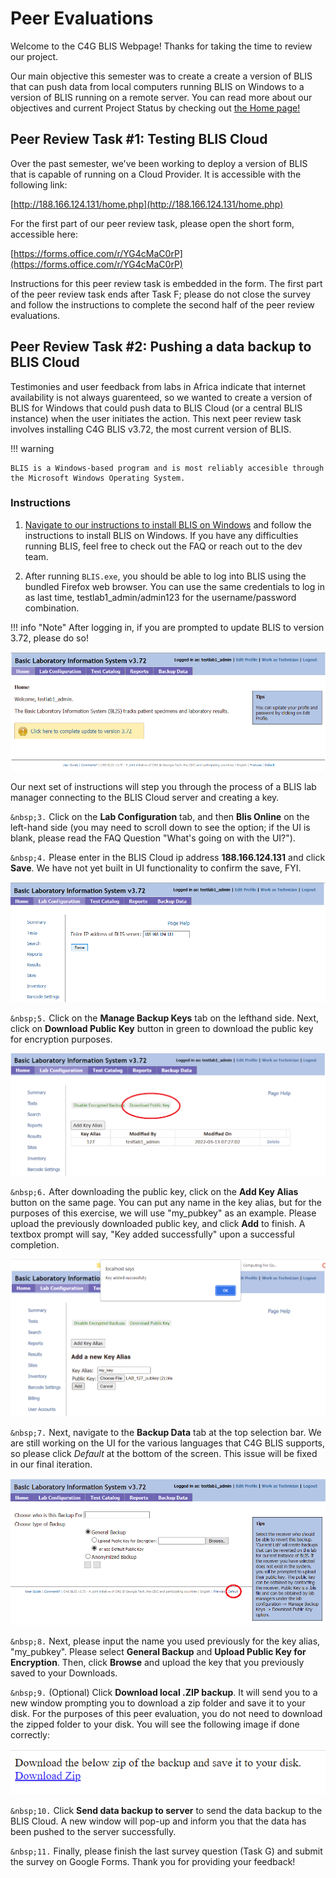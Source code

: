 # Peer Evaluations

Welcome to the C4G BLIS Webpage! Thanks for taking the time to review our project.

Our main objective this semester was to create a create a version of BLIS that can push data from local computers running BLIS on Windows to a version of BLIS running on a remote server. You can read more about our objectives and current Project Status by checking out [the Home page!](https://c4g-spr22-blis.github.io)


## Peer Review Task #1: Testing BLIS Cloud

Over the past semester, we've been working to deploy a version of BLIS that is capable of running on a Cloud Provider. It is accessible with the following link:

[http://188.166.124.131/home.php](http://188.166.124.131/home.php) 

For the first part of our peer review task, please open the short form, accessible here:

[https://forms.office.com/r/YG4cMaC0rP](https://forms.office.com/r/YG4cMaC0rP)


Instructions for this peer review task is embedded in the form. The first part of the peer review task ends after Task F; please do not close the survey and follow the instructions to complete the second half of the peer review evaluations.


## Peer Review Task #2: Pushing a data backup to BLIS Cloud

Testimonies and user feedback from labs in Africa indicate that internet availability is not always guarenteed, so we wanted to create a version of BLIS for Windows that could push data to BLIS Cloud (or a central BLIS instance) when the user initiates the action. This next peer review task involves installing C4G BLIS v3.72, the most current version of BLIS.

!!! warning

    BLIS is a Windows-based program and is most reliably accesible through the Microsoft Windows Operating System. 

### Instructions
1. [Navigate to our instructions to install BLIS on Windows](https://c4g-spr22-blis.github.io/developer_documentation/blis_on_windows/) and follow the instructions to install BLIS on Windows. If you have any difficulties running BLIS, feel free to check out the FAQ or reach out to the dev team.

2. After running `BLIS.exe`, you should be able to log into BLIS using the bundled Firefox web browser. You can use the same credentials to log in as last time, testlab1_admin/admin123 for the username/password combination.

!!! info "Note"
    After logging in, if you are prompted to update BLIS to version 3.72, please do so!

![update_version](images/update_version.png)


Our next set of instructions will step you through the process of a BLIS lab manager connecting to the BLIS Cloud server and creating a key.

`&nbsp;3.` Click on the **Lab Configuration** tab, and then **Blis Online** on the left-hand side (you may need to scroll down to see the option; if the UI is blank, please read the FAQ Question "What's going on with the UI?").

`&nbsp;4.` Please enter in the BLIS Cloud ip address **188.166.124.131** and click **Save**. We have not yet built in UI functionality to confirm the save, FYI.

![save_ip](images/save_ip.png)

`&nbsp;5.` Click on the **Manage Backup Keys** tab on the lefthand side. Next, click on **Download Public Key** button in green to download the public key for encryption purposes.

![download_publickey](images/download_publickey.png)

`&nbsp;6.` After downloading the public key, click on the **Add Key Alias** button on the same page. You can put any name in the key alias, but for the purposes of this exercise, we will use "my_pubkey" as an example. Please upload the previously downloaded public key, and click **Add** to finish. A textbox prompt will say, "Key added successfully" upon a successful completion.


![successful_key](images/successful_key.png)

`&nbsp;7.` Next, navigate to the **Backup Data** tab at the top selection bar. We are still working on the UI for the various languages that C4G BLIS supports, so please click *Default* at the bottom of the screen. This issue will be fixed in our final iteration.

![setting_default](images/setting_default.png)


`&nbsp;8.` Next, please input the name you used previously for the key alias, "my_pubkey". Please select **General Backup** and **Upload Public Key for Encryption**. Then, click **Browse** and upload the key that you previously saved to your Downloads.

`&nbsp;9.` (Optional) Click **Download local .ZIP backup**. It will send you to a new window prompting you to download a zip folder and save it to your disk. For the purposes of this peer evaluation, you do not need to download the zipped folder to your disk. You will see the following image if done correctly:

 ![download_zip](images/download_zip.png)

`&nbsp;10.` Click **Send data backup to server** to send the data backup to the BLIS Cloud. A new window will pop-up and inform you that the data has been pushed to the server successfully.

`&nbsp;11.`  Finally, please finish the last survey question (Task G) and submit the survey on Google Forms. Thank you for providing your feedback!